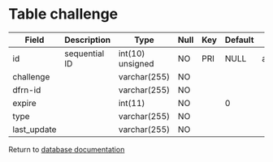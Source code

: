 Table challenge
===============

| Field       | Description      | Type             | Null | Key | Default | Extra          |
|-------------|------------------|------------------|------|-----|---------|----------------|
| id          | sequential ID    | int(10) unsigned | NO   | PRI | NULL    | auto_increment |
| challenge   |                  | varchar(255)     | NO   |     |         |                |
| dfrn-id     |                  | varchar(255)     | NO   |     |         |                |
| expire      |                  | int(11)          | NO   |     | 0       |                |
| type        |                  | varchar(255)     | NO   |     |         |                |
| last_update |                  | varchar(255)     | NO   |     |         |                |

Return to [database documentation](help/database)
